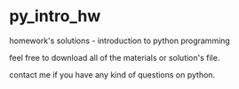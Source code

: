 # py_intro_hw
homework's solutions - introduction to python programming

feel free to download all of the materials or solution's file.

contact me if you have any kind of questions on python.
